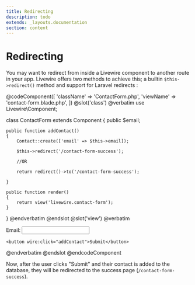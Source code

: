 ```yaml
---
title: Redirecting
description: todo
extends: _layouts.documentation
section: content
---
```


# Redirecting

You may want to redirect from inside a Livewire component to another route in your app. Livewire offers two methods to achieve this; a builtin `$this->redirect()` method and support for Laravel redirects :

@codeComponent([
    'className' => 'ContactForm.php',
    'viewName' => 'contact-form.blade.php',
])
@slot('class')
@verbatim
use Livewire\Component;

class ContactForm extends Component
{
    public $email;

    public function addContact()
    {
        Contact::create(['email' => $this->email]);

        $this->redirect('/contact-form-success');
        
        //OR
        
        return redirect()->to('/contact-form-success');
            
    }

    public function render()
    {
        return view('livewire.contact-form');
    }
}
@endverbatim
@endslot
@slot('view')
@verbatim
<div>
    Email: <input wire:model="email">

    <button wire:click="addContact">Submit</button>
</div>
@endverbatim
@endslot
@endcodeComponent

Now, after the user clicks "Submit" and their contact is added to the database, they will be redirected to the success page (`/contact-form-success`).
